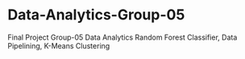 # Data-Analytics-Group-05
Final Project Group-05 Data Analytics
Random Forest Classifier, Data Pipelining, K-Means Clustering
